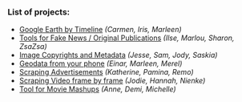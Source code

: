### List of projects:

- [Google Earth by Timeline](https://github.com/ArtezGDA/scrapingTool_timelapseMaps) *(Carmen, Iris, Marleen)*
- [Tools for Fake News / Original Publications](https://github.com/ArtezGDA/scrapingTool_originalPublication) *(Ilse, Marlou, Sharon, ZsaZsa)*
- [Image Copyrights and Metadata](https://github.com/ArtezGDA/scrapingTool_imageCopyrights) *(Jesse, Sam, Jody, Saskia)*
- [Geodata from your phone](https://github.com/ArtezGDA/scrapingTool_phoneData) *(Einar, Marleen, Merel)*
- [Scraping Advertisements](https://github.com/ArtezGDA/scrapingTool_advertisements) *(Katherine, Pamina, Remo)*
- [Scraping Video frame by frame](https://github.com/ArtezGDA/scrapingTool_video) *(Jodie, Hannah, Nienke)*
- [Tool for Movie Mashups](https://github.com/ArtezGDA/scrapingTool_movieMashup) *(Anne, Demi, Michelle)*
